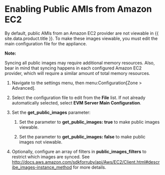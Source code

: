 # Enabling Public AMIs from Amazon EC2

By default, public AMIs from an Amazon EC2 provider are not viewable in
{{ site.data.product.title }}. To make these images viewable, you must edit the main
configuration file for the appliance.

**Note:**

Syncing all public images may require additional memory resources. Also,
bear in mind that syncing happens in each configured Amazon EC2
provider, which will require a similar amount of total memory resources.

1.  Navigate to the settings menu, then menu:Configuration\[Zone \>
    Advanced\].

2.  Select the configuration file to edit from the **File** list. If not
    already automatically selected, select **EVM Server Main
    Configuration**.

3.  Set the **get\_public\_images** parameter:

    1.  Set the parameter to **get\_public\_images: true** to make
        public images viewable.

    2.  Set the parameter to **get\_public\_images: false** to make
        public images not viewable.

4.  Optionally, configure an array of filters in
    **public\_images\_filters** to restrict which images are synced. See
    <http://docs.aws.amazon.com/sdkforruby/api/Aws/EC2/Client.html#describe_images-instance_method>
    for more details.
